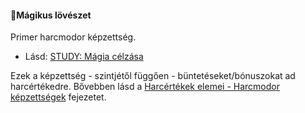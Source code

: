 #### 🔵Mágikus lövészet

Primer harcmodor képzettség.

- Lásd: [STUDY: Mágia célzása](https://github.com/kaktusztea/km100/wiki/STUDY.magia.celzasa)

Ezek a képzettség - szintjétől függően - büntetéseket/bónuszokat ad harcértékedre. Bővebben lásd a [Harcértékek elemei - Harcmodor képzettségek](../062_03_harcmodor_kepzettsegek.md#harcmodor-képzettségek) fejezetet.
